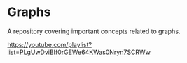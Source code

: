 # Graphs
A repository covering important concepts related to graphs.

https://youtube.com/playlist?list=PLgUwDviBIf0rGEWe64KWas0Nryn7SCRWw

